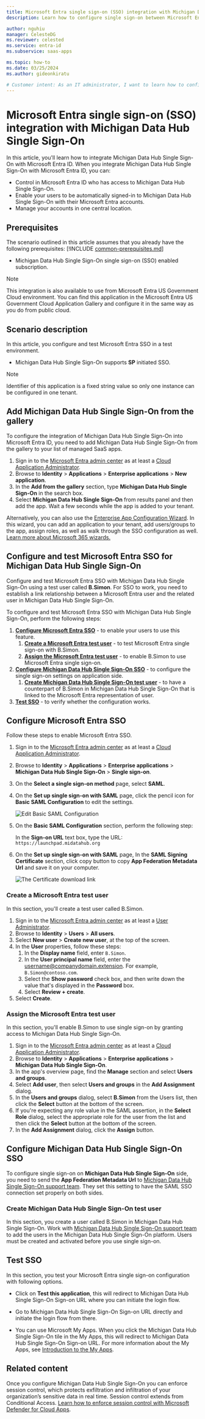 ```yaml
---
title: Microsoft Entra single sign-on (SSO) integration with Michigan Data Hub Single Sign-On
description: Learn how to configure single sign-on between Microsoft Entra ID and Michigan Data Hub Single Sign-On.

author: nguhiu
manager: CelesteDG
ms.reviewer: celested
ms.service: entra-id
ms.subservice: saas-apps

ms.topic: how-to
ms.date: 03/25/2024
ms.author: gideonkiratu

# Customer intent: As an IT administrator, I want to learn how to configure single sign-on between Microsoft Entra ID and Michigan Data Hub Single Sign-On so that I can control who has access to Michigan Data Hub Single Sign-On, enable automatic sign-in with Microsoft Entra accounts, and manage my accounts in one central location.
---
```


# Microsoft Entra single sign-on (SSO) integration with Michigan Data Hub Single Sign-On

In this article,  you'll learn how to integrate Michigan Data Hub Single Sign-On with Microsoft Entra ID. When you integrate Michigan Data Hub Single Sign-On with Microsoft Entra ID, you can:

* Control in Microsoft Entra ID who has access to Michigan Data Hub Single Sign-On.
* Enable your users to be automatically signed-in to Michigan Data Hub Single Sign-On with their Microsoft Entra accounts.
* Manage your accounts in one central location.

## Prerequisites
The scenario outlined in this article assumes that you already have the following prerequisites:
[!INCLUDE [common-prerequisites.md](~/identity/saas-apps/includes/common-prerequisites.md)]
* Michigan Data Hub Single Sign-On single sign-on (SSO) enabled subscription.

> [!NOTE]
> This integration is also available to use from Microsoft Entra US Government Cloud environment. You can find this application in the Microsoft Entra US Government Cloud Application Gallery and configure it in the same way as you do from public cloud.

## Scenario description

In this article,  you configure and test Microsoft Entra SSO in a test environment.

* Michigan Data Hub Single Sign-On supports **SP** initiated SSO.

> [!NOTE]
> Identifier of this application is a fixed string value so only one instance can be configured in one tenant.

## Add Michigan Data Hub Single Sign-On from the gallery

To configure the integration of Michigan Data Hub Single Sign-On into Microsoft Entra ID, you need to add Michigan Data Hub Single Sign-On from the gallery to your list of managed SaaS apps.

1. Sign in to the [Microsoft Entra admin center](https://entra.microsoft.com) as at least a [Cloud Application Administrator](~/identity/role-based-access-control/permissions-reference.md#cloud-application-administrator).
1. Browse to **Identity** > **Applications** > **Enterprise applications** > **New application**.
1. In the **Add from the gallery** section, type **Michigan Data Hub Single Sign-On** in the search box.
1. Select **Michigan Data Hub Single Sign-On** from results panel and then add the app. Wait a few seconds while the app is added to your tenant.

 Alternatively, you can also use the [Enterprise App Configuration Wizard](https://portal.office.com/AdminPortal/home?Q=Docs#/azureadappintegration). In this wizard, you can add an application to your tenant, add users/groups to the app, assign roles, as well as walk through the SSO configuration as well. [Learn more about Microsoft 365 wizards.](/microsoft-365/admin/misc/azure-ad-setup-guides)

<a name='configure-and-test-azure-ad-sso-for-michigan-data-hub-single-sign-on'></a>

## Configure and test Microsoft Entra SSO for Michigan Data Hub Single Sign-On

Configure and test Microsoft Entra SSO with Michigan Data Hub Single Sign-On using a test user called **B.Simon**. For SSO to work, you need to establish a link relationship between a Microsoft Entra user and the related user in Michigan Data Hub Single Sign-On.

To configure and test Microsoft Entra SSO with Michigan Data Hub Single Sign-On, perform the following steps:

1. **[Configure Microsoft Entra SSO](#configure-azure-ad-sso)** - to enable your users to use this feature.
    1. **[Create a Microsoft Entra test user](#create-an-azure-ad-test-user)** - to test Microsoft Entra single sign-on with B.Simon.
    1. **[Assign the Microsoft Entra test user](#assign-the-azure-ad-test-user)** - to enable B.Simon to use Microsoft Entra single sign-on.
1. **[Configure Michigan Data Hub Single Sign-On SSO](#configure-michigan-data-hub-single-sign-on-sso)** - to configure the single sign-on settings on application side.
    1. **[Create Michigan Data Hub Single Sign-On test user](#create-michigan-data-hub-single-sign-on-test-user)** - to have a counterpart of B.Simon in Michigan Data Hub Single Sign-On that is linked to the Microsoft Entra representation of user.
1. **[Test SSO](#test-sso)** - to verify whether the configuration works.

<a name='configure-azure-ad-sso'></a>

## Configure Microsoft Entra SSO

Follow these steps to enable Microsoft Entra SSO.

1. Sign in to the [Microsoft Entra admin center](https://entra.microsoft.com) as at least a [Cloud Application Administrator](~/identity/role-based-access-control/permissions-reference.md#cloud-application-administrator).
1. Browse to **Identity** > **Applications** > **Enterprise applications** > **Michigan Data Hub Single Sign-On** > **Single sign-on**.
1. On the **Select a single sign-on method** page, select **SAML**.
1. On the **Set up single sign-on with SAML** page, click the pencil icon for **Basic SAML Configuration** to edit the settings.

   ![Edit Basic SAML Configuration](common/edit-urls.png)

1. On the **Basic SAML Configuration** section, perform the following step:

    In the **Sign-on URL** text box, type the URL:
    `https://launchpad.midatahub.org`

1. On the **Set up single sign-on with SAML** page, In the **SAML Signing Certificate** section, click copy button to copy **App Federation Metadata Url** and save it on your computer.

	![The Certificate download link](common/copy-metadataurl.png)

<a name='create-an-azure-ad-test-user'></a>

### Create a Microsoft Entra test user

In this section, you'll create a test user called B.Simon.

1. Sign in to the [Microsoft Entra admin center](https://entra.microsoft.com) as at least a [User Administrator](~/identity/role-based-access-control/permissions-reference.md#user-administrator).
1. Browse to **Identity** > **Users** > **All users**.
1. Select **New user** > **Create new user**, at the top of the screen.
1. In the **User** properties, follow these steps:
   1. In the **Display name** field, enter `B.Simon`.  
   1. In the **User principal name** field, enter the username@companydomain.extension. For example, `B.Simon@contoso.com`.
   1. Select the **Show password** check box, and then write down the value that's displayed in the **Password** box.
   1. Select **Review + create**.
1. Select **Create**.

<a name='assign-the-azure-ad-test-user'></a>

### Assign the Microsoft Entra test user

In this section, you'll enable B.Simon to use single sign-on by granting access to Michigan Data Hub Single Sign-On.

1. Sign in to the [Microsoft Entra admin center](https://entra.microsoft.com) as at least a [Cloud Application Administrator](~/identity/role-based-access-control/permissions-reference.md#cloud-application-administrator).
1. Browse to **Identity** > **Applications** > **Enterprise applications** > **Michigan Data Hub Single Sign-On**.
1. In the app's overview page, find the **Manage** section and select **Users and groups**.
1. Select **Add user**, then select **Users and groups** in the **Add Assignment** dialog.
1. In the **Users and groups** dialog, select **B.Simon** from the Users list, then click the **Select** button at the bottom of the screen.
1. If you're expecting any role value in the SAML assertion, in the **Select Role** dialog, select the appropriate role for the user from the list and then click the **Select** button at the bottom of the screen.
1. In the **Add Assignment** dialog, click the **Assign** button.

## Configure Michigan Data Hub Single Sign-On SSO

To configure single sign-on on **Michigan Data Hub Single Sign-On** side, you need to send the **App Federation Metadata Url** to [Michigan Data Hub Single Sign-On support team](mailto:support@midatahub.org). They set this setting to have the SAML SSO connection set properly on both sides.

### Create Michigan Data Hub Single Sign-On test user

In this section, you create a user called B.Simon in Michigan Data Hub Single Sign-On. Work with [Michigan Data Hub Single Sign-On support team](mailto:support@midatahub.org) to add the users in the Michigan Data Hub Single Sign-On platform. Users must be created and activated before you use single sign-on.

## Test SSO 

In this section, you test your Microsoft Entra single sign-on configuration with following options. 

* Click on **Test this application**, this will redirect to Michigan Data Hub Single Sign-On Sign-on URL where you can initiate the login flow. 

* Go to Michigan Data Hub Single Sign-On Sign-on URL directly and initiate the login flow from there.

* You can use Microsoft My Apps. When you click the Michigan Data Hub Single Sign-On tile in the My Apps, this will redirect to Michigan Data Hub Single Sign-On Sign-on URL. For more information about the My Apps, see [Introduction to the My Apps](https://support.microsoft.com/account-billing/sign-in-and-start-apps-from-the-my-apps-portal-2f3b1bae-0e5a-4a86-a33e-876fbd2a4510).

## Related content

Once you configure Michigan Data Hub Single Sign-On you can enforce session control, which protects exfiltration and infiltration of your organization’s sensitive data in real time. Session control extends from Conditional Access. [Learn how to enforce session control with Microsoft Defender for Cloud Apps](/cloud-app-security/proxy-deployment-aad).
